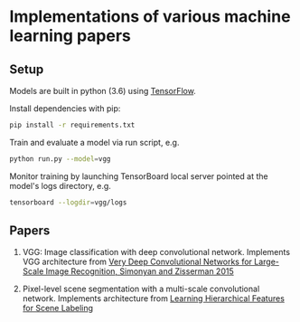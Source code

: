 # Implementations of various machine learning papers

## Setup

Models are built in python (3.6) using [TensorFlow](https://www.tensorflow.org/).

Install dependencies with pip:

```bash
pip install -r requirements.txt
```

Train and evaluate a model via run script, e.g.

```bash
python run.py --model=vgg
```

Monitor training by launching TensorBoard local server pointed at the model's logs directory, e.g.
```bash
tensorboard --logdir=vgg/logs
```

## Papers

1. VGG: Image classification with deep convolutional network. Implements VGG architecture from
[Very Deep Convolutional Networks for Large-Scale Image Recognition, Simonyan and Zisserman 2015](https://arxiv.org/pdf/1409.1556.pdf)

2. Pixel-level scene segmentation with a multi-scale convolutional network. Implements architecture from [Learning Hierarchical Features for Scene Labeling](http://yann.lecun.com/exdb/publis/pdf/farabet-pami-13.pdf)